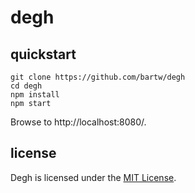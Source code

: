 # degh

## quickstart

```shell
git clone https://github.com/bartw/degh
cd degh
npm install
npm start
```

Browse to http://localhost:8080/.

## license

Degh is licensed under the [MIT License](http://www.opensource.org/licenses/mit-license.php).